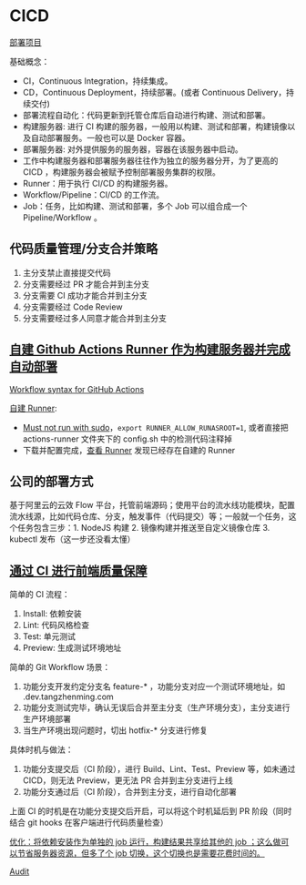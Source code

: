 # CICD

[部署项目](https://github.com/tangzhenming/cra-ci-cd)

基础概念：

- CI，Continuous Integration，持续集成。
- CD，Continuous Deployment，持续部署。(或者 Continuous Delivery，持续交付)
- 部署流程自动化：代码更新到托管仓库后自动进行构建、测试和部署。
- 构建服务器: 进行 CI 构建的服务器，一般用以构建、测试和部署，构建镜像以及自动部署服务。一般也可以是 Docker 容器。
- 部署服务器: 对外提供服务的服务器，容器在该服务器中启动。
- 工作中构建服务器和部署服务器往往作为独立的服务器分开，为了更高的 CICD ，构建服务器会被赋予控制部署服务集群的权限。
- Runner：用于执行 CI/CD 的构建服务器。
- Workflow/Pipeline：CI/CD 的工作流。
- Job：任务，比如构建、测试和部署，多个 Job 可以组合成一个 Pipeline/Workflow 。

## 代码质量管理/分支合并策略

1. 主分支禁止直接提交代码
2. 分支需要经过 PR 才能合并到主分支
3. 分支需要 CI 成功才能合并到主分支
4. 分支需要经过 Code Review
5. 分支需要经过多人同意才能合并到主分支

## [自建 Github Actions Runner 作为构建服务器并完成自动部署](https://github.com/tangzhenming/cra-ci-cd/blob/main/.github/workflows/production.yml)

[Workflow syntax for GitHub Actions](https://docs.github.com/en/actions/using-workflows/workflow-syntax-for-github-actions)

[自建 Runner](https://github.com/tangzhenming/DevOps/settings/actions/runners/new?arch=x64&os=linux):

- [Must not run with sudo](https://stackoverflow.com/questions/66085793/must-not-run-with-sudo)，`export RUNNER_ALLOW_RUNASROOT=1`, 或者直接把 actions-runner 文件夹下的 config.sh 中的检测代码注释掉
- 下载并配置完成，[查看 Runner](https://github.com/tangzhenming/DevOps/settings/actions/runners) 发现已经存在自建的 Runner

## 公司的部署方式

基于阿里云的云效 Flow 平台，托管前端源码；使用平台的流水线功能模块，配置流水线源，比如代码仓库、分支，触发事件（代码提交）等；一般就一个任务，这个任务包含三步：1. NodeJS 构建 2. 镜像构建并推送至自定义镜像仓库 3. kubectl 发布（这一步还没看太懂）

## [通过 CI 进行前端质量保障](https://github.com/tangzhenming/cra-ci-cd/blob/main/.github/workflows/ci.yml)

简单的 CI 流程：

1. Install: 依赖安装
2. Lint: 代码风格检查
3. Test: 单元测试
4. Preview: 生成测试环境地址

简单的 Git Workflow 场景：

1. 功能分支开发约定分支名 feature-\* ，功能分支对应一个测试环境地址，如 <branch>.dev.tangzhenming.com
2. 功能分支测试完毕，确认无误后合并至主分支（生产环境分支），主分支进行生产环境部署
3. 当生产环境出现问题时，切出 hotfix-\* 分支进行修复

具体时机与做法：

1. 功能分支提交后（CI 阶段），进行 Build、Lint、Test、Preview 等，如未通过 CICD，则无法 Preview，更无法 PR 合并到主分支进行上线
2. 功能分支通过后（CI 阶段），合并到主分支，进行自动化部署

上面 CI 的时机是在功能分支提交后开启，可以将这个时机延后到 PR 阶段（同时结合 git hooks 在客户端进行代码质量检查）

[优化：将依赖安装作为单独的 job 运行，构建结果共享给其他的 job ；这么做可以节省服务器资源，但多了个 job 切换，这个切换也是需要花费时间的。](https://github.com/tangzhenming/cra-ci-cd/blob/main/.github/workflows/ci_cache.yml)

[Audit](https://github.com/tangzhenming/cra-ci-cd/blob/main/.github/workflows/ci_audit.yml)
